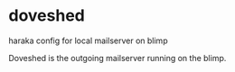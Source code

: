 # doveshed
haraka config for local mailserver on blimp

Doveshed is the outgoing mailserver running on the blimp.
